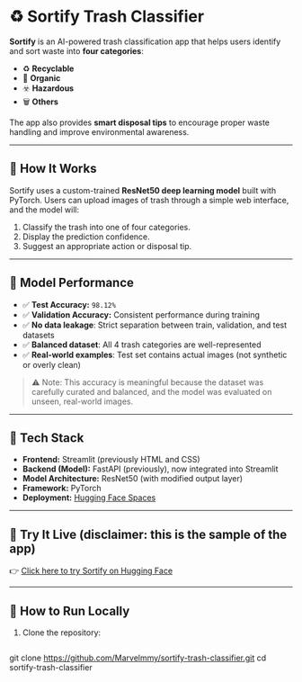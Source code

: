 # ♻️ Sortify Trash Classifier

**Sortify** is an AI-powered trash classification app that helps users identify and sort waste into **four categories**:
- ♻️ **Recyclable**
- 🌿 **Organic**
- ☣️ **Hazardous**
- 🗑️ **Others**

The app also provides **smart disposal tips** to encourage proper waste handling and improve environmental awareness.

---

## 🚀 How It Works

Sortify uses a custom-trained **ResNet50 deep learning model** built with PyTorch. Users can upload images of trash through a simple web interface, and the model will:

1. Classify the trash into one of four categories.
2. Display the prediction confidence.
3. Suggest an appropriate action or disposal tip.

---

## 🧠 Model Performance

- ✅ **Test Accuracy:** `98.12%`
- ✅ **Validation Accuracy:** Consistent performance during training
- ✅ **No data leakage**: Strict separation between train, validation, and test datasets
- ✅ **Balanced dataset**: All 4 trash categories are well-represented
- ✅ **Real-world examples**: Test set contains actual images (not synthetic or overly clean)

> ⚠️ Note: This accuracy is meaningful because the dataset was carefully curated and balanced, and the model was evaluated on unseen, real-world images.

---

## 🧪 Tech Stack

- **Frontend:** Streamlit (previously HTML and CSS)
- **Backend (Model):** FastAPI (previously), now integrated into Streamlit
- **Model Architecture:** ResNet50 (with modified output layer)
- **Framework:** PyTorch
- **Deployment:** [Hugging Face Spaces](https://huggingface.co/spaces/marvelmmy/sortify-app)

---

## 📸 Try It Live (disclaimer: this is the sample of the app)

👉 [Click here to try Sortify on Hugging Face](https://huggingface.co/spaces/marvelmmy/sortify-app)

---

## 📂 How to Run Locally

1. Clone the repository:
   ```bash
git clone https://github.com/Marvelmmy/sortify-trash-classifier.git
cd sortify-trash-classifier

